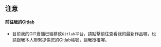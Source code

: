 ## 注意

#### [前往我的Gitlab](https://gitlab.com/php-class)
 - 目前我的GIT倉儲已經移致```Gitlab```平台，請點擊前往查看我的最新作品喔，也請跟我本人聯繫提供您的Gitlab帳號，讓我授權喔。
